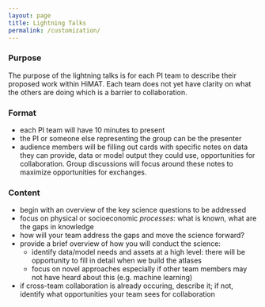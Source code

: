 ```yaml
---
layout: page
title: Lightning Talks
permalink: /customization/
---
```


### Purpose

The purpose of the lightning talks is for each PI team to describe their proposed work within HiMAT. Each team does not yet have clarity on what the others are doing which is a barrier to collaboration.

### Format
 
* each PI team will have 10 minutes to present
* the PI or someone else representing the group can be the presenter
* audience members will be filling out cards with specific notes on data they can provide, data or model output they could use, opportunities for collaboration. Group discussions will focus around these notes to maximize opportunities for exchanges.

### Content 

* begin with an overview of the key science questions to be addressed
* focus on physical or socioeconomic _processes_: what is known, what are the gaps in knowledge
* how will your team address the gaps and move the science forward?
* provide a brief overview of how you will conduct the science:
   * identify data/model needs and assets at a high level: there will be opportunity to fill in detail when we build the atlases
   * focus on novel approaches especially if other team members may not have heard about this (e.g. machine learning)
* if cross-team collaboration is already occuring, describe it; if not, identify what opportunities your team sees for collaboration
